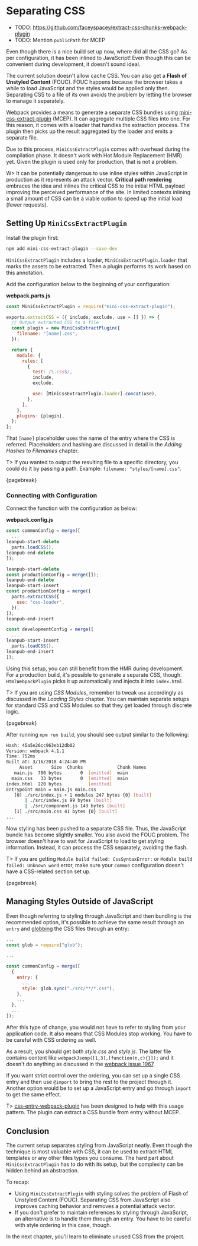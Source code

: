 # Separating CSS

- TODO: https://github.com/faceyspacey/extract-css-chunks-webpack-plugin
- TODO: Mention `publicPath` for MCEP

Even though there is a nice build set up now, where did all the CSS go? As per configuration, it has been inlined to JavaScript! Even though this can be convenient during development, it doesn't sound ideal.

The current solution doesn't allow cache CSS. You can also get a **Flash of Unstyled Content** (FOUC). FOUC happens because the browser takes a while to load JavaScript and the styles would be applied only then. Separating CSS to a file of its own avoids the problem by letting the browser to manage it separately.

Webpack provides a means to generate a separate CSS bundles using [mini-css-extract-plugin](https://www.npmjs.com/package/mini-css-extract-plugin) (MCEP). It can aggregate multiple CSS files into one. For this reason, it comes with a loader that handles the extraction process. The plugin then picks up the result aggregated by the loader and emits a separate file.

Due to this process, `MiniCssExtractPlugin` comes with overhead during the compilation phase. It doesn't work with Hot Module Replacement (HMR) yet. Given the plugin is used only for production, that is not a problem.

W> It can be potentially dangerous to use inline styles within JavaScript in production as it represents an attack vector. **Critical path rendering** embraces the idea and inlines the critical CSS to the initial HTML payload improving the perceived performance of the site. In limited contexts inlining a small amount of CSS can be a viable option to speed up the initial load (fewer requests).

## Setting Up `MiniCssExtractPlugin`

Install the plugin first:

```bash
npm add mini-css-extract-plugin --save-dev
```

`MiniCssExtractPlugin` includes a loader, `MiniCssExtractPlugin.loader` that marks the assets to be extracted. Then a plugin performs its work based on this annotation.

Add the configuration below to the beginning of your configuration:

**webpack.parts.js**

```javascript
const MiniCssExtractPlugin = require("mini-css-extract-plugin");

exports.extractCSS = ({ include, exclude, use = [] }) => {
  // Output extracted CSS to a file
  const plugin = new MiniCssExtractPlugin({
    filename: "[name].css",
  });

  return {
    module: {
      rules: [
        {
          test: /\.css$/,
          include,
          exclude,

          use: [MiniCssExtractPlugin.loader].concat(use),
        },
      ],
    },
    plugins: [plugin],
  };
};
```

That `[name]` placeholder uses the name of the entry where the CSS is referred. Placeholders and hashing are discussed in detail in the _Adding Hashes to Filenames_ chapter.

T> If you wanted to output the resulting file to a specific directory, you could do it by passing a path. Example: `filename: "styles/[name].css"`.

{pagebreak}

### Connecting with Configuration

Connect the function with the configuration as below:

**webpack.config.js**

```javascript
const commonConfig = merge([
  ...
leanpub-start-delete
  parts.loadCSS(),
leanpub-end-delete
]);

leanpub-start-delete
const productionConfig = merge([]);
leanpub-end-delete
leanpub-start-insert
const productionConfig = merge([
  parts.extractCSS({
    use: "css-loader",
  }),
]);
leanpub-end-insert

const developmentConfig = merge([
  ...
leanpub-start-insert
  parts.loadCSS(),
leanpub-end-insert
]);
```

Using this setup, you can still benefit from the HMR during development. For a production build, it's possible to generate a separate CSS, though. `HtmlWebpackPlugin` picks it up automatically and injects it into `index.html`.

T> If you are using _CSS Modules_, remember to tweak `use` accordingly as discussed in the _Loading Styles_ chapter. You can maintain separate setups for standard CSS and CSS Modules so that they get loaded through discrete logic.

{pagebreak}

After running `npm run build`, you should see output similar to the following:

```bash
Hash: 45a5e26cc963eb12db02
Version: webpack 4.1.1
Time: 752ms
Built at: 3/16/2018 4:24:40 PM
     Asset       Size  Chunks             Chunk Names
   main.js  700 bytes       0  [emitted]  main
  main.css   33 bytes       0  [emitted]  main
index.html  220 bytes          [emitted]
Entrypoint main = main.js main.css
   [0] ./src/index.js + 1 modules 247 bytes {0} [built]
       | ./src/index.js 99 bytes [built]
       | ./src/component.js 143 bytes [built]
   [1] ./src/main.css 41 bytes {0} [built]
...
```

Now styling has been pushed to a separate CSS file. Thus, the JavaScript bundle has become slightly smaller. You also avoid the FOUC problem. The browser doesn't have to wait for JavaScript to load to get styling information. Instead, it can process the CSS separately, avoiding the flash.

T> If you are getting `Module build failed: CssSyntaxError:` or `Module build failed: Unknown word` error, make sure your `common` configuration doesn't have a CSS-related section set up.

{pagebreak}

## Managing Styles Outside of JavaScript

Even though referring to styling through JavaScript and then bundling is the recommended option, it's possible to achieve the same result through an `entry` and [globbing](https://www.npmjs.com/package/glob) the CSS files through an entry:

```javascript
...
const glob = require("glob");

...

const commonConfig = merge([
  {
    entry: {
      ...
      style: glob.sync("./src/**/*.css"),
    },
    ...
  },
  ...
]);
```

After this type of change, you would not have to refer to styling from your application code. It also means that CSS Modules stop working. You have to be careful with CSS ordering as well.

As a result, you should get both _style.css_ and _style.js_. The latter file contains content like `webpackJsonp([1,3],[function(n,c){}]);` and it doesn't do anything as discussed in the [webpack issue 1967](https://github.com/webpack/webpack/issues/1967).

If you want strict control over the ordering, you can set up a single CSS entry and then use `@import` to bring the rest to the project through it. Another option would be to set up a JavaScript entry and go through `import` to get the same effect.

T> [css-entry-webpack-plugin](https://www.npmjs.com/package/css-entry-webpack-plugin) has been designed to help with this usage pattern. The plugin can extract a CSS bundle from entry without MCEP.

## Conclusion

The current setup separates styling from JavaScript neatly. Even though the technique is most valuable with CSS, it can be used to extract HTML templates or any other files types you consume. The hard part about `MiniCssExtractPlugin` has to do with its setup, but the complexity can be hidden behind an abstraction.

To recap:

- Using `MiniCssExtractPlugin` with styling solves the problem of Flash of Unstyled Content (FOUC). Separating CSS from JavaScript also improves caching behavior and removes a potential attack vector.
- If you don't prefer to maintain references to styling through JavaScript, an alternative is to handle them through an entry. You have to be careful with style ordering in this case, though.

In the next chapter, you'll learn to eliminate unused CSS from the project.
